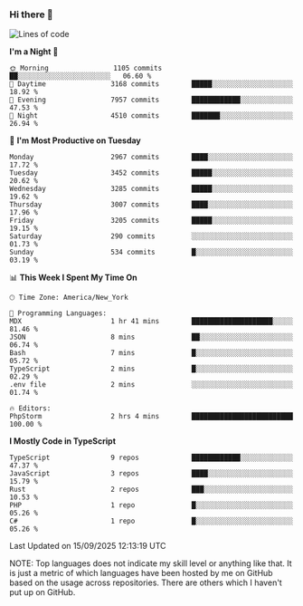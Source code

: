 ### Hi there 👋

<!--
**LynxJinxxy/LynxJinxxy** is a ✨ _special_ ✨ repository because its `README.md` (this file) appears on your GitHub profile.

Here are some ideas to get you started:

- 🔭 I’m currently working on ...
- 🌱 I’m currently learning ...
- 👯 I’m looking to collaborate on ...
- 🤔 I’m looking for help with ...
- 💬 Ask me about ...
- 📫 How to reach me: ...
- 😄 Pronouns: ...
- ⚡ Fun fact: ...
-->

<!--START_SECTION:waka-->
![Lines of code](https://img.shields.io/badge/From%20Hello%20World%20I%27ve%20Written-25.1%20million%20lines%20of%20code-blue)

**I'm a Night 🦉** 

```text
🌞 Morning                1105 commits        ██░░░░░░░░░░░░░░░░░░░░░░░   06.60 % 
🌆 Daytime                3168 commits        █████░░░░░░░░░░░░░░░░░░░░   18.92 % 
🌃 Evening                7957 commits        ████████████░░░░░░░░░░░░░   47.53 % 
🌙 Night                  4510 commits        ███████░░░░░░░░░░░░░░░░░░   26.94 % 
```
📅 **I'm Most Productive on Tuesday** 

```text
Monday                   2967 commits        ████░░░░░░░░░░░░░░░░░░░░░   17.72 % 
Tuesday                  3452 commits        █████░░░░░░░░░░░░░░░░░░░░   20.62 % 
Wednesday                3285 commits        █████░░░░░░░░░░░░░░░░░░░░   19.62 % 
Thursday                 3007 commits        ████░░░░░░░░░░░░░░░░░░░░░   17.96 % 
Friday                   3205 commits        █████░░░░░░░░░░░░░░░░░░░░   19.15 % 
Saturday                 290 commits         ░░░░░░░░░░░░░░░░░░░░░░░░░   01.73 % 
Sunday                   534 commits         █░░░░░░░░░░░░░░░░░░░░░░░░   03.19 % 
```


📊 **This Week I Spent My Time On** 

```text
🕑︎ Time Zone: America/New_York

💬 Programming Languages: 
MDX                      1 hr 41 mins        ████████████████████░░░░░   81.46 % 
JSON                     8 mins              ██░░░░░░░░░░░░░░░░░░░░░░░   06.74 % 
Bash                     7 mins              █░░░░░░░░░░░░░░░░░░░░░░░░   05.72 % 
TypeScript               2 mins              █░░░░░░░░░░░░░░░░░░░░░░░░   02.29 % 
.env file                2 mins              ░░░░░░░░░░░░░░░░░░░░░░░░░   01.74 % 

🔥 Editors: 
PhpStorm                 2 hrs 4 mins        █████████████████████████   100.00 % 
```

**I Mostly Code in TypeScript** 

```text
TypeScript               9 repos             ████████████░░░░░░░░░░░░░   47.37 % 
JavaScript               3 repos             ████░░░░░░░░░░░░░░░░░░░░░   15.79 % 
Rust                     2 repos             ███░░░░░░░░░░░░░░░░░░░░░░   10.53 % 
PHP                      1 repo              █░░░░░░░░░░░░░░░░░░░░░░░░   05.26 % 
C#                       1 repo              █░░░░░░░░░░░░░░░░░░░░░░░░   05.26 % 
```




 Last Updated on 15/09/2025 12:13:19 UTC
<!--END_SECTION:waka-->
NOTE: Top languages does not indicate my skill level or anything like that. It is just a metric of which languages have been hosted by me on GitHub based on the usage across repositories. There are others which I haven't put up on GitHub.
